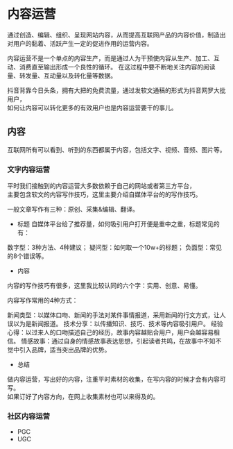# 内容运营

通过创造、编辑、组织、呈现网站内容，从而提高互联网产品的内容价值，制造出对用户的黏着、活跃产生一定的促进作用的运营内容。

内容运营不是一个单点的内容生产，而是通过人为干预使内容从生产、加工、互动、消费直至输出形成一个良性的循环。
在这过程中要不断地关注内容的阅读量、转发量、互动量以及转化量等数据。

抖音背靠今日头条，拥有大把的免费流量，通过发软文通稿的形式为抖音网罗大批用户，  
如何让内容可以转化更多的有效用户也是内容运营要干的事儿。

## 内容
互联网所有可以看到、听到的东西都属于内容，包括文字、视频、音频、图片等。

### 文字内容运营
平时我们接触到的内容运营大多数依赖于自己的网站或者第三方平台，  
主要包含软文的内容写作技巧，这里主要介绍自媒体平台的的写作技巧。

一般文章写作有三种：原创、采集&编辑、翻译。

* 标题
自媒体平台给了推荐量，如何吸引用户打开便是重中之重，标题常见的有：

数字型：3种方法、4种建议；
疑问型：如何取一个10w+的标题；
负面型：常见的8个错误等。

* 内容

内容的写作技巧有很多，这里我比较认同的六个字：实用、创意、易懂。

内容写作常用的4种方式：

新闻类型：以媒体口吻、新闻的手法对某件事情报道，采用新闻的行文方式，让人误以为是新闻报道。
技术分享：以传播知识、技巧、技术等内容吸引用户。
经验心得：以过来人的口吻描述自己的经历，故事内容越贴合用户，用户会越容易相信。
情感故事：通过自身的情感故事表达思想，引起读者共鸣，在故事中不知不觉中引入品牌，适当突出品牌的优势。

* 总结

做内容运营，写出好的内容，注重平时素材的收集，在写内容的时候才会有内容可写。  
如果订好了内容方向，在网上收集素材也可以来得及的。

### 社区内容运营

* PGC
* UGC

